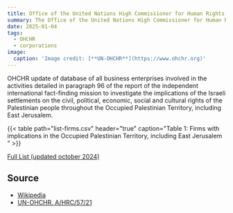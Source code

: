 ```yaml
---
title: Office of the United Nations High Commissioner for Human Rights
summary: The Office of the United Nations High Commissioner for Human Rights[a] (OHCHR) is a department of the United Nations Secretariat that works to promote and protect human rights that are guaranteed under international law and stipulated in the Universal Declaration of Human Rights of 1948. 
date: 2025-01-04
tags:
  - OHCHR
  - corporations
image:
  caption: 'Image credit: [**UN-OHCHR**](https://www.ohchr.org)'
---
```



OHCHR update of database of all business enterprises involved in the activities detailed in
paragraph 96 of the report of the independent international fact-finding mission to investigate the implications of the Israeli
settlements on the civil, political, economic, social and cultural rights of the Palestinian people throughout the Occupied
Palestinian Territory, including East Jerusalem.


{{< table path="list-firms.csv" header="true" caption="Table 1: Firms with implications in the Occupied
Palestinian Territory, including East Jerusalem " >}}

[Full List (updated october 2024)](https://documents.un.org/doc/undoc/gen/g24/128/97/pdf/g2412897.pdf)




## Source

- [Wikipedia](https://en.wikipedia.org/wiki/Office_of_the_United_Nations_High_Commissioner_for_Human_Rights)
- [UN-OHCHR. A/HRC/57/21](https://www.ohchr.org/sites/default/files/documents/hrbodies/hrcouncil/sessions-regular/session31/database-hrc3136/23-06-30-Update-israeli-settlement-opt-database-hrc3136.pdf)



